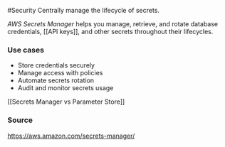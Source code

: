 #Security 
Centrally manage the lifecycle of secrets.

*AWS Secrets Manager* helps you manage, retrieve, and rotate database credentials, [[API keys]], and other secrets throughout their lifecycles.

### Use cases
* Store credentials securely
* Manage access with policies
* Automate secrets rotation
* Audit and monitor secrets usage

[[Secrets Manager vs Parameter Store]]
### Source
https://aws.amazon.com/secrets-manager/